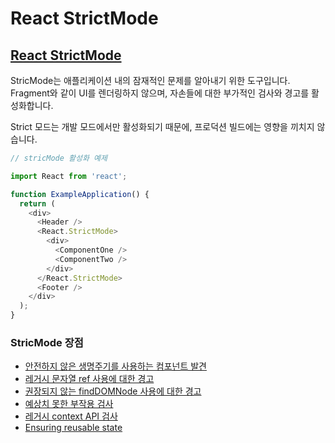 # React StrictMode

## [React StrictMode](https://ko.legacy.reactjs.org/docs/strict-mode.html)

StricMode는 애플리케이션 내의 잠재적인 문제를 알아내기 위한 도구입니다. Fragment와 같이 UI를 렌더링하지 않으며, 자손들에 대한 부가적인 검사와 경고를 활성화합니다.

Strict 모드는 개발 모드에서만 활성화되기 때문에, 프로덕션 빌드에는 영향을 끼치지 않습니다.

```typescript
// stricMode 활성화 예제

import React from 'react';

function ExampleApplication() {
  return (
    <div>
      <Header />
      <React.StrictMode>
        <div>
          <ComponentOne />
          <ComponentTwo />
        </div>
      </React.StrictMode>
      <Footer />
    </div>
  );
}
```

### StricMode 장점

* [안전하지 않은 생명주기를 사용하는 컴포넌트 발견](https://ko.legacy.reactjs.org/docs/strict-mode.html#identifying-unsafe-lifecycles)
* [레거시 문자열 ref 사용에 대한 경고](https://ko.legacy.reactjs.org/docs/strict-mode.html#warning-about-legacy-string-ref-api-usage)
* [권장되지 않는 findDOMNode 사용에 대한 경고](https://ko.legacy.reactjs.org/docs/strict-mode.html#warning-about-deprecated-finddomnode-usage)
* [예상치 못한 부작용 검사](https://ko.legacy.reactjs.org/docs/strict-mode.html#detecting-unexpected-side-effects)
* [레거시 context API 검사](https://ko.legacy.reactjs.org/docs/strict-mode.html#detecting-legacy-context-api)
* [Ensuring reusable state](https://ko.legacy.reactjs.org/docs/strict-mode.html#ensuring-reusable-state)
